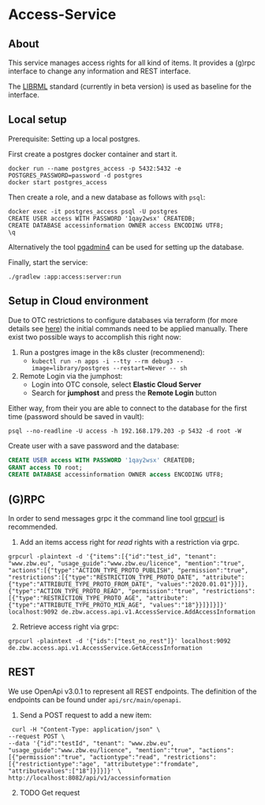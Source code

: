 Access-Service
====

## About

This service manages access rights for all kind of items. It provides a (g)rpc interface to change any information and
REST interface.

The [LIBRML](https://librml.org/index.html) standard (currently in beta version) is used as baseline for the interface.

## Local setup

Prerequisite: Setting up a local postgres.

First create a postgres docker container and start it.

```shell
docker run --name postgres_access -p 5432:5432 -e POSTGRES_PASSWORD=password -d postgres
docker start postgres_access
```

Then create a role, and a new database as follows with `psql`:

```shell
docker exec -it postgres_access psql -U postgres
CREATE USER access WITH PASSWORD '1qay2wsx' CREATEDB;
CREATE DATABASE accessinformation OWNER access ENCODING UTF8;
\q
```

Alternatively the tool [pgadmin4](https://www.pgadmin.org/) can be used for setting up the database.

Finally, start the service:

```shell
./gradlew :app:access:server:run
```

## Setup in Cloud environment

Due to OTC restrictions to configure databases via terraform (for more details see
[here](https://github.com/opentelekomcloud/terraform-provider-opentelekomcloud/issues/1513))
the initial commands need to be applied manually.
There exist two possible ways to accomplish this right now:
1. Run a postgres image in the k8s cluster (recommenend):
    - `kubectl run -n apps -i --tty --rm debug3 --image=library/postgres --restart=Never -- sh`
2. Remote Login via the jumphost:
    - Login into OTC console, select **Elastic Cloud Server**
    - Search for **jumphost** and press the **Remote Login** button

Either way, from their you are able to connect to the database for the first time (password
should be saved in vault):
```
psql --no-readline -U access -h 192.168.179.203 -p 5432 -d root -W
```
Create user with a save password and the database:

```sql
CREATE USER access WITH PASSWORD '1qay2wsx' CREATEDB;
GRANT access TO root;
CREATE DATABASE accessinformation OWNER access ENCODING UTF8;
```

## (G)RPC

In order to send messages grpc it the command line tool [grpcurl](https://github.com/fullstorydev/grpcurl) is recommended.

1. Add an items access right for _read_ rights with a restriction via grpc.

```shell
grpcurl -plaintext -d '{"items":[{"id":"test_id", "tenant": "www.zbw.eu", "usage_guide":"www.zbw.eu/licence", "mention":"true", "actions":[{"type":"ACTION_TYPE_PROTO_PUBLISH", "permission":"true", "restrictions":[{"type":"RESTRICTION_TYPE_PROTO_DATE", "attribute":{"type":"ATTRIBUTE_TYPE_PROTO_FROM_DATE", "values":"2020.01.01"}}]},{"type":"ACTION_TYPE_PROTO_READ", "permission":"true", "restrictions":[{"type":"RESTRICTION_TYPE_PROTO_AGE", "attribute":{"type":"ATTRIBUTE_TYPE_PROTO_MIN_AGE", "values":"18"}}]}]}]}' localhost:9092 de.zbw.access.api.v1.AccessService.AddAccessInformation
```

2. Retrieve access right via grpc:

```shell
grpcurl -plaintext -d '{"ids":["test_no_rest"]}' localhost:9092 de.zbw.access.api.v1.AccessService.GetAccessInformation
```


## REST

We use OpenApi v3.0.1 to represent all REST endpoints. The definition of the endpoints
can be found under `api/src/main/openapi`.

1. Send a POST request to add a new item:

```shell
 curl -H "Content-Type: application/json" \
--request POST \
--data '{"id":"testId", "tenant": "www.zbw.eu", "usage_guide":"www.zbw.eu/licence", "mention":"true", "actions":[{"permission":"true", "actiontype":"read", "restrictions":[{"restrictiontype":"age", "attributetype":"fromdate", "attributevalues":["18"]}]}]}' \
http://localhost:8082/api/v1/accessinformation
```

2. TODO Get request
